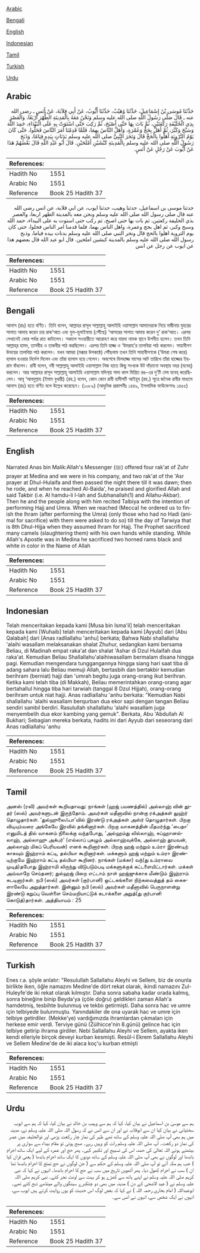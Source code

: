 [Arabic](#arabic)

[Bengali](#bengali)

[English](#english)

[Indonesian](#indonesian)

[Tamil](#tamil)

[Turkish](#turkish)

[Urdu](#urdu)

## Arabic


<div dir="rtl" lang="ar" style={{fontSize:'larger',backgroundColor:'#f8f9fa',padding:20}}>
حَدَّثَنَا مُوسَى بْنُ إِسْمَاعِيلَ، حَدَّثَنَا وُهَيْبٌ، حَدَّثَنَا أَيُّوبُ، عَنْ أَبِي قِلاَبَةَ، عَنْ أَنَسٍ ـ رضى الله عنه ـ قَالَ صَلَّى رَسُولُ اللَّهِ صلى الله عليه وسلم وَنَحْنُ مَعَهُ بِالْمَدِينَةِ الظُّهْرَ أَرْبَعًا، وَالْعَصْرَ بِذِي الْحُلَيْفَةِ رَكْعَتَيْنِ، ثُمَّ بَاتَ بِهَا حَتَّى أَصْبَحَ، ثُمَّ رَكِبَ حَتَّى اسْتَوَتْ بِهِ عَلَى الْبَيْدَاءِ، حَمِدَ اللَّهَ وَسَبَّحَ وَكَبَّرَ، ثُمَّ أَهَلَّ بِحَجٍّ وَعُمْرَةٍ، وَأَهَلَّ النَّاسُ بِهِمَا، فَلَمَّا قَدِمْنَا أَمَرَ النَّاسَ فَحَلُّوا، حَتَّى كَانَ يَوْمُ التَّرْوِيَةِ أَهَلُّوا بِالْحَجِّ قَالَ وَنَحَرَ النَّبِيُّ صلى الله عليه وسلم بَدَنَاتٍ بِيَدِهِ قِيَامًا، وَذَبَحَ رَسُولُ اللَّهِ صلى الله عليه وسلم بِالْمَدِينَةِ كَبْشَيْنِ أَمْلَحَيْنِ‏.‏ قَالَ أَبُو عَبْدِ اللَّهِ قَالَ بَعْضُهُمْ هَذَا عَنْ أَيُّوبَ عَنْ رَجُلٍ عَنْ أَنَسٍ‏.‏
</div>
<div style={{backgroundColor:'#f8f9fa',padding:20, marginBottom: 10}}><table> <thead> <tr> <th>References:</th> <th></th> </tr> </thead> <tbody><tr><td>Hadith No</td><td>1551</td></tr><tr><td>Arabic No</td><td>1551</td></tr><tr><td>Reference</td><td>Book 25 Hadith 37</td></tr></tbody></table></div>


<div dir="rtl" lang="ar" style={{fontSize:'larger',backgroundColor:'#f8f9fa',padding:20}}>
حدثنا موسى بن اسماعيل، حدثنا وهيب، حدثنا ايوب، عن ابي قلابة، عن انس رضى الله عنه قال صلى رسول الله صلى الله عليه وسلم ونحن معه بالمدينة الظهر اربعا، والعصر بذي الحليفة ركعتين، ثم بات بها حتى اصبح، ثم ركب حتى استوت به على البيداء، حمد الله وسبح وكبر، ثم اهل بحج وعمرة، واهل الناس بهما، فلما قدمنا امر الناس فحلوا، حتى كان يوم التروية اهلوا بالحج قال ونحر النبي صلى الله عليه وسلم بدنات بيده قياما، وذبح رسول الله صلى الله عليه وسلم بالمدينة كبشين املحين. قال ابو عبد الله قال بعضهم هذا عن ايوب عن رجل عن انس
</div>
<div style={{backgroundColor:'#f8f9fa',padding:20, marginBottom: 10}}><table> <thead> <tr> <th>References:</th> <th></th> </tr> </thead> <tbody><tr><td>Hadith No</td><td>1551</td></tr><tr><td>Arabic No</td><td>1551</td></tr><tr><td>Reference</td><td>Book 25 Hadith 37</td></tr></tbody></table></div>

## Bengali


<div dir="ltr" lang="bn" style={{fontSize:'larger',backgroundColor:'#f8f9fa',padding:20}}>
আনাস (রাঃ) হতে বর্ণিত। তিনি বলেন, আল্লাহর রাসূল সাল্লাল্লাহু আলাইহি ওয়াসাল্লাম আমাদেরকে নিয়ে মাদ্বীনায় যুহরের সালাত আদায় করেন চার রাক‘আত এবং যুল-হুলাইফায় (পৌঁছে) ‘আসরের সালাত আদায় করেন দু’ রাক‘আত। এরপর সেখানেই ভোর পর্যন্ত রাত কাটালেন। সকালে সওয়ারীতে আরোহণ করে বায়দা নামক স্থানে উপনীত হলেন। তখন তিনি আল্লাহ্‌র হামদ, তাসবীহ ও তাকবীর পাঠ করছিলেন। এরপর তিনি হাজ্জ ও ‘উমরাহ’র তালবিয়া পাঠ করলেন। সাহাবীগণ উভয়ের তালবিয়া পাঠ করলেন। যখন আমরা (মক্কার উপকন্ঠে) পৌঁছলাম তখন তিনি সাহাবীগণকে (‘উমরা শেষ করে) হালাল হওয়ার নির্দেশ দিলেন এবং তাঁরা হালাল হয়ে গেলেন। অবশেষে যিলহাজ্জ মাসের আট তারিখে তাঁরা হাজ্জের ইহরাম বাঁধলেন। রাবী বলেন, নবী সাল্লাল্লাহু আলাইহি ওয়াসাল্লাম নিজ হাতে কিছু সংখ্যক উট দাঁড়ানো অবস্থায় নহর (যবেহ্) করলেন। আর আল্লাহর রাসূল সাল্লাল্লাহু আলাইহি ওয়াসাল্লাম মদিনা্য় সাদা কাল মিশ্রিত রঙ-এর দু’টি মেষ যবেহ্ করেছিলেন। আবূ ‘আবদুল্লাহ (ইমাম বুখারী) (রহ.) বলেন, কোন কোন রাবী হাদীসটি আইয়ূব (রহ.) সূত্রে জনৈক রাবীর মাধ্যমে আনাস (রাঃ) হতে বর্ণিত বলে উল্লেখ করেছেন। (১০৮৯) (আধুনিক প্রকাশনীঃ ১৪৪৯, ইসলামিক ফাউন্ডেশনঃ ১৪৫৫)
</div>
<div style={{backgroundColor:'#f8f9fa',padding:20, marginBottom: 10}}><table> <thead> <tr> <th>References:</th> <th></th> </tr> </thead> <tbody><tr><td>Hadith No</td><td>1551</td></tr><tr><td>Arabic No</td><td>1551</td></tr><tr><td>Reference</td><td>Book 25 Hadith 37</td></tr></tbody></table></div>

## English


<div dir="ltr" lang="en" style={{fontSize:'larger',backgroundColor:'#f8f9fa',padding:20}}>
Narrated Anas bin Malik:Allah's Messenger (ﷺ) offered four rak'at of Zuhr prayer at Medina and we were in his company, and two rak'at of the 'Asr prayer at Dhul-Hulaifa and then passed the night there till it was dawn; then he rode, and when he reached Al-Baida', he praised and glorified Allah and said Takbir (i.e. Al hamdu-li l-lah and Subhanallah(1) and Allahu-Akbar). Then he and the people along with him recited Talbiya with the intention of performing Hajj and Umra. When we reached (Mecca) he ordered us to finish the lhram (after performing the Umra) (only those who had no Hadi (animal for sacrifice) with them were asked to do so) till the day of Tarwiya that is 8th Dhul-Hijja when they assumed Ihram for Hajj. The Prophet sacrificed many camels (slaughtering them) with his own hands while standing. While Allah's Apostle was in Medina he sacrificed two horned rams black and white in color in the Name of Allah
</div>
<div style={{backgroundColor:'#f8f9fa',padding:20, marginBottom: 10}}><table> <thead> <tr> <th>References:</th> <th></th> </tr> </thead> <tbody><tr><td>Hadith No</td><td>1551</td></tr><tr><td>Arabic No</td><td>1551</td></tr><tr><td>Reference</td><td>Book 25 Hadith 37</td></tr></tbody></table></div>

## Indonesian


<div dir="ltr" lang="id" style={{fontSize:'larger',backgroundColor:'#f8f9fa',padding:20}}>
Telah menceritakan kepada kami [Musa bin Isma'il] telah menceritakan kepada kami [Wuhaib] telah menceritakan kepada kami [Ayyub] dari [Abu Qalabah] dari [Anas radliallahu 'anhu] berkata; Bahwa Nabi shallallahu 'alaihi wasallam melaksanakan shalat Zhuhur, sedangkan kami bersama Beliau, di Madinah empat raka'at dan shalat 'Ashar di Dzul Hulaifah dua raka'at. Kemudian Beliau Shallallahu'alaihiwasallam bermalam disana hingga pagi. Kemudian mengendara tunggangannya hingga siang hari saat tiba di adang sahara lalu Beliau memuji Allah, bertasbih dan bertakbir kemudian berihram (berniat) hajji dan 'umrah begitu juga orang-orang ikut berihran. Ketika kami telah tiba (di Makkah), Beliau memerintahkan orang-orang agar bertahallul hingga tiba hari tarwiah (tanggal 8 Dzul Hijjah), orang-orang berihram untuk niat hajji. Anas radliallahu 'anhu berkata: "Kemudian Nabi shallallahu 'alaihi wasallam berqurban dua ekor sapi dengan tangan Beliau sendiri sambil berdiri. Rasulullah shallallahu 'alaihi wasallam juga menyembelih dua ekor kambing yang gemuk". Berkata, Abu 'Abdullah Al Bukhari; Sebagian mereka berkata, hadits ini dari Ayyub dari seseorang dari Anas radliallahu 'anhu
</div>
<div style={{backgroundColor:'#f8f9fa',padding:20, marginBottom: 10}}><table> <thead> <tr> <th>References:</th> <th></th> </tr> </thead> <tbody><tr><td>Hadith No</td><td>1551</td></tr><tr><td>Arabic No</td><td>1551</td></tr><tr><td>Reference</td><td>Book 25 Hadith 37</td></tr></tbody></table></div>

## Tamil


<div dir="ltr" lang="ta" style={{fontSize:'larger',backgroundColor:'#f8f9fa',padding:20}}>
அனஸ் (ரலி) அவர்கள் கூறியதாவது: நாங்கள் (ஹஜ் பயணத்தில்) அல்லாஹ் வின் தூதர் (ஸல்) அவர்களுடன் இருந்தோம். அவர்கள் மதீனாவில் நான்கு ரக்அத்கள் லுஹ்ர் தொழுதார்கள். ‘துல்ஹுலைஃபா’வில் இரண்டு ரக்அத்கள் அஸ்ர் தொழுதார்கள். பிறகு விடியும்வரை அங்கேயே இரவில் தங்கினார்கள். பிறகு வாகனத்தின் மீதமர்ந்து ‘பைதா’ எனுமிடத் தில் வாகனம் நிலைக்கு வந்தபோது, ‘அல்ஹம்து லில்லாஹ், சுப்ஹானல்லாஹ், அல்லாஹு அக்பர்’ (எல்லாப் புகழும் அல்லாஹ்வுக்கே, அல்லாஹ் தூயவன், அல்லாஹ் மிகப் பெரியவன்) எனக் கூறினார்கள். பிறகு ஹஜ் மற்றும் உம்ரா இரண்டிற் காகவும் இஹ்ராம் கட்டி, தல்பியா கூறினார்கள். மக்களும் ஹஜ் மற்றும் உம்ரா இரண்டிற்குமே இஹ்ராம் கட்டி தல்பியா கூறினர். நாங்கள் (மக்கா) வந்(து உம்ராவை முடித்)தபோது இஹ்ராமி லிருந்து விடுபடும்படி மக்களுக்குக் கட்டளையிட்டார்கள். மக்கள் அவ்வாறே செய்தனர்; துல்ஹஜ் பிறை எட்டாம் நாள் ஹஜ்ஜுக்காக மீண்டும் இஹ்ராம் கடடினார்கள். நபி (ஸல்) அவர்கள் (குர்பானி) ஒட்டகங்களை நிற்கவைத்துத் தம் கைகளாலேயே அறுத்தார்கள். இன்னும் நபி (ஸல்) அவர்கள் மதீனாவில் பெருநாளன்று இரண்டு கறுப்பு வெள்ளை செம்மறியாட்டுக் கடாக்களை அறுத்(து குர்பானி கொடுத்)தார்கள். அத்தியாயம் : 25
</div>
<div style={{backgroundColor:'#f8f9fa',padding:20, marginBottom: 10}}><table> <thead> <tr> <th>References:</th> <th></th> </tr> </thead> <tbody><tr><td>Hadith No</td><td>1551</td></tr><tr><td>Arabic No</td><td>1551</td></tr><tr><td>Reference</td><td>Book 25 Hadith 37</td></tr></tbody></table></div>

## Turkish


<div dir="ltr" lang="tr" style={{fontSize:'larger',backgroundColor:'#f8f9fa',padding:20}}>
Enes r.a. şöyle anlatır: "Resulullah Sallallahu Aleyhi ve Sellem, biz de onunla birlikte iken, öğle namazını Medine'de dört rekat olarak, ikindi namazını Zul-Huleyfe'de iki rekat olarak kılmıştır. Daha sonra sabaha kadar orada kalmış, sonra bineğine binip Beyda'ya (çöle doğru) geldikleri zaman Allah'a hamdetmiş, tesbihte bulunmuş ve tekbiı getirmişti. Daha sonra hac ve umre için telbiyede bulunmuştu. Yanındakiler de ona uyarak hac ve umre için telbiye getirdiler. (Mekke'ye) vardığımızda ihramlardan çıkmaları için herkese emir verdi. Terviye günü (Zülhicce'nin 8.günü) gelince hac için telbiye getirip ihrama girdiler. Nebi Sallallahu Aleyhi ve Sellem, ayakta iken kendi elleriyle birçok deveyi kurban kesmişti. Resûl-i Ekrem Sallallahu Aleyhi ve Sellem Medine'de de iki alaca koç'u kurban etmişti
</div>
<div style={{backgroundColor:'#f8f9fa',padding:20, marginBottom: 10}}><table> <thead> <tr> <th>References:</th> <th></th> </tr> </thead> <tbody><tr><td>Hadith No</td><td>1551</td></tr><tr><td>Arabic No</td><td>1551</td></tr><tr><td>Reference</td><td>Book 25 Hadith 37</td></tr></tbody></table></div>

## Urdu


<div dir="rtl" lang="ur" style={{fontSize:'larger',backgroundColor:'#f8f9fa',padding:20}}>
ہم سے موسیٰ بن اسماعیل نے بیان کیا، کہا کہ ہم سے وہیب بن خالد نے بیان کیا، کہا کہ ہم سے ایوب سختیانی نے بیان کیا ان سے ابوقلابہ نے اور ان سے انس نے کہ رسول اللہ صلی اللہ علیہ وسلم نے، مدینہ میں ہم بھی آپ صلی اللہ علیہ وسلم کے ساتھ تھے ظہر کی نماز چار رکعت پڑھی اور ذوالحلیفہ میں عصر کی نماز دو رکعت۔ آپ صلی اللہ علیہ وسلم رات کو وہیں رہے۔ صبح ہوئی تو مقام بیداء سے سواری پر بیٹھتے ہوئے اللہ تعالیٰ کی حمد، اس کی تسبیح اور تکبیر کہی۔ پھر حج اور عمرہ کے لیے ایک ساتھ احرام باندھا اور لوگوں نے بھی آپ صلی اللہ علیہ وسلم کے ساتھ دونوں کا ایک ساتھ احرام باندھا ( یعنی قران کیا ) جب ہم مکہ آئے تو آپ صلی اللہ علیہ وسلم کے حکم سے ( جن لوگوں نے حج تمتع کا احرام باندھا تھا ان ) سب نے احرام کھول دیا۔ پھر آٹھویں تاریخ میں سب نے حج کا احرام باندھا۔ انہوں نے کہا کہ نبی کریم صلی اللہ علیہ وسلم نے اپنے ہاتھ سے کھڑے ہو کر بہت سے اونٹ نحر کئے۔ نبی کریم صلی اللہ علیہ وسلم نے ( عید الاضحی کے دن ) مدینہ میں بھی دو چتکبرے سینگوں والے مینڈھے ذبح کئے تھے۔ ابوعبداللہ ( امام بخاری رحمہ اللہ ) نے کہا کہ بعض لوگ اس حدیث کو یوں روایت کرتے ہیں ایوب سے، انہوں نے ایک شخص سے، انہوں نے انس سے۔
</div>
<div style={{backgroundColor:'#f8f9fa',padding:20, marginBottom: 10}}><table> <thead> <tr> <th>References:</th> <th></th> </tr> </thead> <tbody><tr><td>Hadith No</td><td>1551</td></tr><tr><td>Arabic No</td><td>1551</td></tr><tr><td>Reference</td><td>Book 25 Hadith 37</td></tr></tbody></table></div>